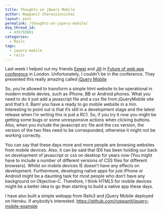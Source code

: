 ```yaml
---
title: Thoughts on jQuery Mobile
author: Noppanit Charassinvichai
layout: post
permalink: /thoughts-on-jquery-mobile/
dsq_thread_id:
  - 435793681
categories:
  - Rails
tags:
  - jquery-mobile
  - rails
---
```

Last week I helped out my friends [Eewei][1] and [Jill][2] in [Future of web app conference][3] in London. Unfortunately, I couldn&#8217;t be in the conference. They presented this really amazing called [jQuery Mobile][4]

So, you&#8217;re allowed to transform a simple html website to be operational in modern mobile devies, such as iPhone, BB or Android phones. What you need to do it just add a javascript file and a css file from jQueryMobile site and that&#8217;s it. Bam! you have a ready to go mobile website in a min. Interesting to point out is that it&#8217;s still in a development stage and the latest release when I&#8217;m writing this is just a RC1. So, if you try it now you might be getting some bugs or some unresponsive actions when clicking buttons. Also, when you include the javascript src file and the css version, the version of the two files need to be corresponded, otherwise it might not be working correctly. 

You can say that these days more and more people are browsing websites from mobile devices. Also, it can be said that IE6 has been holding our back on development of javascript or css on desktop for years now (You might have to include a number of different versions of CSS files for different browsers). Whilst on mobile devices IE doesn&#8217;t have any effects on development. Furthermore, developing native apps for just iPhone or Android might be a daunting task for most people who don&#8217;t have any background on Objective-C. Therefore, I think HTML5 for mobile devices might be a better idea to go than starting to build a native app these days. 

I have also built a simple webapp from Rails3 and jQuery Mobile deployed on Heroku. If anybody&#8217;s interested. <https://github.com/noppanit/jquery-mobile-example>

 [1]: http://www.eewei.com "Eewei"
 [2]: http://www.fab.co.uk
 [3]: http://futureofwebapps.com/london-2011/
 [4]: http://jquerymobile.com/